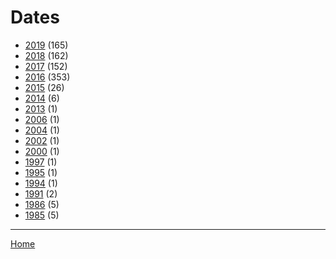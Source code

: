 # Dates

  * [2019](./2019/) (165)
  * [2018](./2018/) (162)
  * [2017](./2017/) (152)
  * [2016](./2016/) (353)
  * [2015](./2015/) (26)
  * [2014](./2014/) (6)
  * [2013](./2013/) (1)
  * [2006](./2006/) (1)
  * [2004](./2004/) (1)
  * [2002](./2002/) (1)
  * [2000](./2000/) (1)
  * [1997](./1997/) (1)
  * [1995](./1995/) (1)
  * [1994](./1994/) (1)
  * [1991](./1991/) (2)
  * [1986](./1986/) (5)
  * [1985](./1985/) (5)

----

[Home](../)

